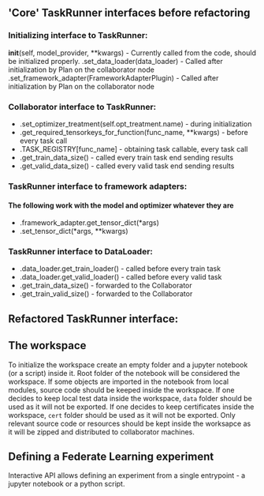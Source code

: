 

## 'Core' TaskRunner interfaces before refactoring

### Initializing interface to TaskRunner:
__init__(self, model_provider, **kwargs) - Currently called from the code, should be initialized properly.
.set_data_loader(data_loader) - Called after initialization by Plan on the collaborator node
.set_framework_adapter(FrameworkAdapterPlugin) - Called after initialization by Plan on the collaborator node

### Collaborator interface to TaskRunner:
* .set_optimizer_treatment(self.opt_treatment.name) - during initialization
* .get_required_tensorkeys_for_function(func_name, **kwargs) - before every task call
* .TASK_REGISTRY[func_name] - obtaining task callable, every task call
* .get_train_data_size() - called every train task end sending results
* .get_valid_data_size() - called every valid task end sending results

### TaskRunner interface to framework adapters:
#### The following work with the model and optimizer whatever they are
* .framework_adapter.get_tensor_dict(*args)
* .set_tensor_dict(*args, **kwargs)

### TaskRunner interface to DataLoader:
* .data_loader.get_train_loader() - called before every train task
* .data_loader.get_valid_loader() - called before every valid task
* .get_train_data_size() - forwarded to the Collaborator
* .get_train_valid_size() - forwarded to the Collaborator

## Refactored TaskRunner interface:


## The workspace
To initialize the workspace create an empty folder and a jupyter notebook (or a script) inside it. Root folder of the notebook will be considered the workspace.
If some objects are imported in the notebook from local modules, source code should be keeped inside the workspace.
If one decides to keep local test data inside the workspace, `data` folder should be used as it will not be exported.
If one decides to keep certificates inside the workspace, `cert` folder should be used as it will not be exported.
Only relevant source code or resources should be kept inside the worksapce as it will be zipped and distributed to collaborator machines.

## Defining a Federate Learning experiment
Interactive API allows defining an experiment from a single entrypoint - a jupyter notebook or a python script.
